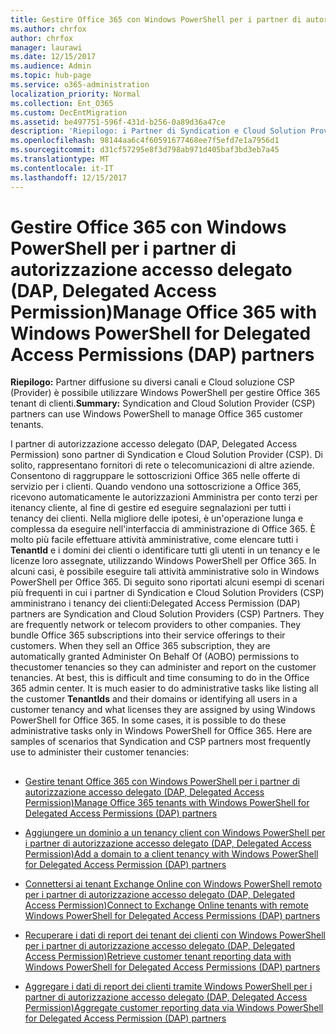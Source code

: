 ```yaml
---
title: Gestire Office 365 con Windows PowerShell per i partner di autorizzazione accesso delegato (DAP, Delegated Access Permission)
ms.author: chrfox
author: chrfox
manager: laurawi
ms.date: 12/15/2017
ms.audience: Admin
ms.topic: hub-page
ms.service: o365-administration
localization_priority: Normal
ms.collection: Ent_O365
ms.custom: DecEntMigration
ms.assetid: be497751-596f-431d-b256-0a89d36a47ce
description: 'Riepilogo: i Partner di Syndication e Cloud Solution Provider (CSP) possono utilizzare Windows PowerShell per gestire i tenant dei clienti di Office 365.'
ms.openlocfilehash: 98144aa6c4f60591677468ee7f5efd7e1a7956d1
ms.sourcegitcommit: d31cf57295e8f3d798ab971d405baf3bd3eb7a45
ms.translationtype: MT
ms.contentlocale: it-IT
ms.lasthandoff: 12/15/2017
---
```

# <a name="manage-office-365-with-windows-powershell-for-delegated-access-permissions-dap-partners"></a><span data-ttu-id="fd62f-103">Gestire Office 365 con Windows PowerShell per i partner di autorizzazione accesso delegato (DAP, Delegated Access Permission)</span><span class="sxs-lookup"><span data-stu-id="fd62f-103">Manage Office 365 with Windows PowerShell for Delegated Access Permissions (DAP) partners</span></span>

 <span data-ttu-id="fd62f-104">**Riepilogo:** Partner diffusione su diversi canali e Cloud soluzione CSP (Provider) è possibile utilizzare Windows PowerShell per gestire Office 365 tenant di clienti.</span><span class="sxs-lookup"><span data-stu-id="fd62f-104">**Summary:** Syndication and Cloud Solution Provider (CSP) partners can use Windows PowerShell to manage Office 365 customer tenants.</span></span>
  
<span data-ttu-id="fd62f-p101">I partner di autorizzazione accesso delegato (DAP, Delegated Access Permission) sono partner di Syndication e Cloud Solution Provider (CSP). Di solito, rappresentano fornitori di rete o telecomunicazioni di altre aziende. Consentono di raggruppare le sottoscrizioni Office 365 nelle offerte di servizio per i clienti. Quando vendono una sottoscrizione a Office 365, ricevono automaticamente le autorizzazioni Amministra per conto terzi per itenancy cliente, al fine di gestire ed eseguire segnalazioni per tutti i tenancy dei clienti. Nella migliore delle ipotesi, è un'operazione lunga e complessa da eseguire nell'interfaccia di amministrazione di Office 365. È molto più facile effettuare attività amministrative, come elencare tutti i **TenantId** e i domini dei clienti o identificare tutti gli utenti in un tenancy e le licenze loro assegnate, utilizzando Windows PowerShell per Office 365. In alcuni casi, è possibile eseguire tali attività amministrative solo in Windows PowerShell per Office 365. Di seguito sono riportati alcuni esempi di scenari più frequenti in cui i partner di Syndication e Cloud Solution Providers (CSP) amministrano i tenancy dei clienti:</span><span class="sxs-lookup"><span data-stu-id="fd62f-p101">Delegated Access Permission (DAP) partners are Syndication and Cloud Solution Providers (CSP) Partners. They are frequently network or telecom providers to other companies. They bundle Office 365 subscriptions into their service offerings to their customers. When they sell an Office 365 subscription, they are automatically granted Administer On Behalf Of (AOBO) permissions to thecustomer tenancies so they can administer and report on the customer tenancies. At best, this is difficult and time consuming to do in the Office 365 admin center. It is much easier to do administrative tasks like listing all the customer **TenantIds** and their domains or identifying all users in a customer tenancy and what licenses they are assigned by using Windows PowerShell for Office 365. In some cases, it is possible to do these administrative tasks only in Windows PowerShell for Office 365. Here are samples of scenarios that Syndication and CSP partners most frequently use to administer their customer tenancies:</span></span>
  
## 

- [<span data-ttu-id="fd62f-113">Gestire tenant Office 365 con Windows PowerShell per i partner di autorizzazione accesso delegato (DAP, Delegated Access Permission)</span><span class="sxs-lookup"><span data-stu-id="fd62f-113">Manage Office 365 tenants with Windows PowerShell for Delegated Access Permissions (DAP) partners</span></span>](manage-office-365-tenants-with-windows-powershell-for-delegated-access-permissio.md)
    
- [<span data-ttu-id="fd62f-114">Aggiungere un dominio a un tenancy client con Windows PowerShell per i partner di autorizzazione accesso delegato (DAP, Delegated Access Permission)</span><span class="sxs-lookup"><span data-stu-id="fd62f-114">Add a domain to a client tenancy with Windows PowerShell for Delegated Access Permission (DAP) partners</span></span>](add-a-domain-to-a-client-tenancy-with-windows-powershell-for-delegated-access-pe.md)
    
- [<span data-ttu-id="fd62f-115">Connettersi ai tenant Exchange Online con Windows PowerShell remoto per i partner di autorizzazione accesso delegato (DAP, Delegated Access Permission)</span><span class="sxs-lookup"><span data-stu-id="fd62f-115">Connect to Exchange Online tenants with remote Windows PowerShell for Delegated Access Permissions (DAP) partners</span></span>](connect-to-exchange-online-tenants-with-remote-windows-powershell-for-delegated.md)
    
- [<span data-ttu-id="fd62f-116">Recuperare i dati di report dei tenant dei clienti con Windows PowerShell per i partner di autorizzazione accesso delegato (DAP, Delegated Access Permission)</span><span class="sxs-lookup"><span data-stu-id="fd62f-116">Retrieve customer tenant reporting data with Windows PowerShell for Delegated Access Permissions (DAP) partners</span></span>](retrieve-customer-tenant-reporting-data-with-windows-powershell-for-delegated-ac.md)
    
- [<span data-ttu-id="fd62f-117">Aggregare i dati di report dei clienti tramite Windows PowerShell per i partner di autorizzazione accesso delegato (DAP, Delegated Access Permission)</span><span class="sxs-lookup"><span data-stu-id="fd62f-117">Aggregate customer reporting data via Windows PowerShell for Delegated Access Permission (DAP) partners</span></span>](aggregate-customer-reporting-data-via-windows-powershell-for-delegated-access-pe.md)
    

